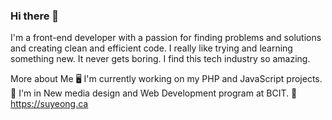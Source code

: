 ### Hi there 👋

I'm a front-end developer with a passion for finding problems and solutions and creating clean and efficient code. I really like trying and learning something new. It never gets boring. I find this tech industry so amazing.

More about Me
🖥️ I'm currently working on my PHP and JavaScript projects.
📝 I'm in New media design and Web Development program at BCIT.
🔗 https://suyeong.ca

<!--
**su794/su794** is a ✨ _special_ ✨ repository because its `README.md` (this file) appears on your GitHub profile.

-->
